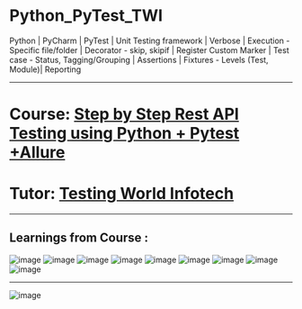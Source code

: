 # Python_PyTest_TWI
Python | PyCharm | PyTest | Unit Testing framework | Verbose | Execution - Specific file/folder | Decorator - skip, skipif | Register Custom Marker | Test case - Status, Tagging/Grouping | Assertions | Fixtures - Levels (Test, Module)| Reporting

------------------------------------------------------------------------------------------------------------------------
# Course: <a href="https://www.udemy.com/course/api-testing-python/">Step by Step Rest API Testing using Python + Pytest +Allure</a>

# Tutor: <a href="https://www.udemy.com/user/technology-world/"> Testing World Infotech</a>
------------------------------------------------------------------------------------------------------------------------
Learnings from Course : 
------------------------------------------------------------------------------------------------------------------------

![image](https://user-images.githubusercontent.com/26399692/176415148-6e997035-9a10-4f3c-9684-832c84995080.png)
![image](https://user-images.githubusercontent.com/26399692/176415243-163806f0-7ca0-4f7c-832e-fc6a361ee295.png)
![image](https://user-images.githubusercontent.com/26399692/176415341-f2b6e229-795f-42b7-8052-dceb35ff99d8.png)
![image](https://user-images.githubusercontent.com/26399692/176415456-7ca33ea0-2ea5-4585-88f2-657d38468880.png)
![image](https://user-images.githubusercontent.com/26399692/176415496-849cb835-1d40-4b58-8ba6-f1035a8cdf56.png)
![image](https://user-images.githubusercontent.com/26399692/176415607-0f7da9ae-53ad-40d2-ad20-624130fba0da.png)
![image](https://user-images.githubusercontent.com/26399692/176415663-53221c9a-59f5-4684-85e6-eb4cea6299b7.png)
![image](https://user-images.githubusercontent.com/26399692/176415699-57058cca-a78e-4556-b75f-ac5f3e395519.png)
![image](https://user-images.githubusercontent.com/26399692/176415853-ff264d40-22c5-426f-b676-8e9121212438.png)

------------------------------------------------------------------------------------------------------------------------
![image](https://user-images.githubusercontent.com/26399692/176415943-4f87e968-c72c-4e0b-b13a-929719b47806.png)
